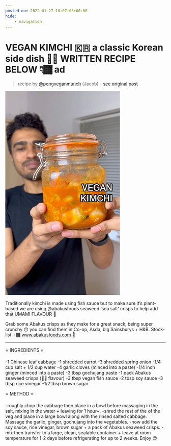 ```yaml
---
posted on: 2022-01-27 18:07:05+00:00
hide:
    - navigation
---
```


# VEGAN KIMCHI 🇰🇷 a classic Korean side dish 👏🏾 WRITTEN RECIPE BELOW 👇🏾 ad 

> recipe by [@pengveganmunch](https://www.instagram.com/pengveganmunch/) 
(Jacob) - [see original post](https://instagram.com/p/CZPikIchh1J)

![](../img/pengveganmunch_27-01-2022_1801.png)


Traditionally kimchi is made using fish sauce but to make sure it’s plant-based we are using @abakusfoods seaweed ‘sea salt’ crisps to help add that UMAMI FLAVOUR 🌊 

Grab some Abakus crisps as they make for a great snack, being super crunchy 😯 you can find them in Co-op, Asda, big Sainsburys + H&B. Stock-list 👉🏾 www.abakusfoods.com 👀 
______________________________________

⭐️ INGREDIENTS ⭐️ 

-1 Chinese leaf cabbage
-1 shredded carrot
-3 shredded spring onion
-1/4 cup salt + 1/2 cup water
-4 garlic cloves (minced into a paste)
-1/4 inch ginger (minced into a paste)
-3 tbsp gochujang paste 
-1 pack Abakus seaweed crisps (🌊🧂 flavour)
-3 tbsp vegan fish sauce
-2 tbsp soy sauce
-3 tbsp rice vinegar 
-1/2 tbsp brown sugar

⭐️ METHOD ⭐️ 

-roughly chop the cabbage then place in a bowl before massaging in the salt, mixing in the water + leaving for 1 hour+.
-shred the rest of the of the veg and place in a large bowl along with the rinsed salted cabbage. Massage the garlic, ginger, gochujang into the vegetables.
-now add the soy sauce, rice vinegar, brown sugar + a pack of Abakus seaweed crisps.
-mix then transfer to a large, clean, sealable container + leave at room temperature for 1-2 days before refrigerating for up to 2 weeks. Enjoy 😊 